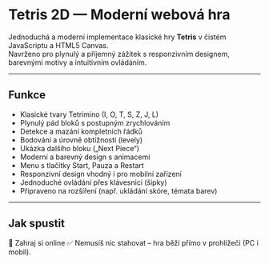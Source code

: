 # Tetris 2D — Moderní webová hra

Jednoduchá a moderní implementace klasické hry **Tetris** v čistém JavaScriptu a HTML5 Canvas.  
Navrženo pro plynulý a příjemný zážitek s responzivním designem, barevnými motivy a intuitivním ovládáním.

---

## Funkce

- Klasické tvary Tetrimino (I, O, T, S, Z, J, L)
- Plynulý pád bloků s postupným zrychlováním
- Detekce a mazání kompletních řádků
- Bodování a úrovně obtížnosti (levely)
- Ukázka dalšího bloku („Next Piece“)
- Moderní a barevný design s animacemi
- Menu s tlačítky Start, Pauza a Restart
- Responzivní design vhodný i pro mobilní zařízení
- Jednoduché ovládání přes klávesnici (šipky)  
- Připraveno na rozšíření (např. ukládání skóre, témata barev)

---

## Jak spustit

🔗 Zahraj si online
✅ 
Nemusíš nic stahovat – hra běží přímo v prohlížeči (PC i mobil).
